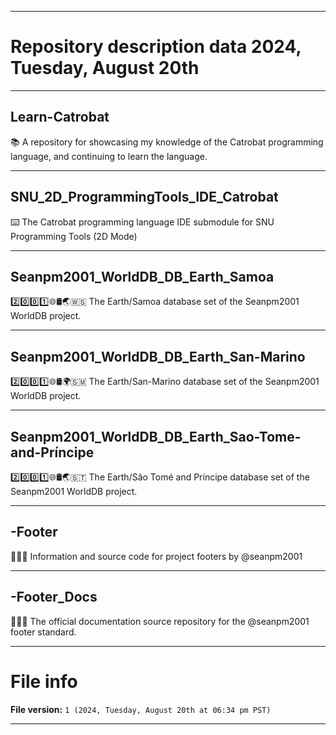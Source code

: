 
***

# Repository description data 2024, Tuesday, August 20th

---

## Learn-Catrobat

📚️ A repository for showcasing my knowledge of the Catrobat programming language, and continuing to learn the language. 

---

## SNU_2D_ProgrammingTools_IDE_Catrobat

⌨️ The Catrobat programming language IDE submodule for SNU Programming Tools (2D Mode)

---

## Seanpm2001_WorldDB_DB_Earth_Samoa

2️⃣️0️⃣️0️⃣️1️⃣️🌐️🛢️🌏️🇼🇸️ The Earth/Samoa database set of the Seanpm2001 WorldDB project.

---

## Seanpm2001_WorldDB_DB_Earth_San-Marino

2️⃣️0️⃣️0️⃣️1️⃣️🌐️🛢️🌍️🇸🇲️ The Earth/San-Marino database set of the Seanpm2001 WorldDB project.

---

## Seanpm2001_WorldDB_DB_Earth_Sao-Tome-and-Príncipe

2️⃣️0️⃣️0️⃣️1️⃣️🌐️🛢️🌏️🇸🇹 The Earth/São Tomé and Príncipe database set of the Seanpm2001 WorldDB project.

---

## -Footer

🦶️🔖️💾️ Information and source code for project footers by @seanpm2001

---

## -Footer_Docs

🦶️🔖️📖️ The official documentation source repository for the @seanpm2001 footer standard.

***

# File info

**File version:** `1 (2024, Tuesday, August 20th at 06:34 pm PST)`

***

